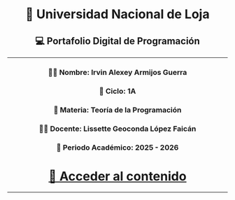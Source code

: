 <div align="center">

 # 🏫 Universidad Nacional de Loja

## 💻 Portafolio Digital de Programación

---

### 👨‍🎓 Nombre: Irvin Alexey Armijos Guerra  
### 📘 Ciclo: 1A  
### 📝 Materia: Teoría de la Programación  
### 👩‍🏫 Docente: Lissette Geoconda López Faicán  
### 📅 Periodo Académico: 2025 - 2026

# [📂 Acceder al contenido](Inicio.md)


---

</div>
